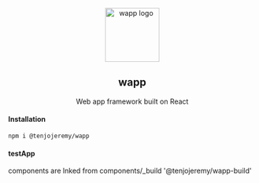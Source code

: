 <p align="center">
  <a href="https://tenjo-wapp.web.app/" rel="noopener" target="_blank"><img width="110" src="https://firebasestorage.googleapis.com/v0/b/wapp-framework.appspot.com/o/logo%20copy.svg?alt=media&token=eb8543af-3829-45ae-96e4-9e31be95d636" alt="wapp logo"></a></p>
</p>

<h2 align="center">wapp</h2>

<div align="center">

Web app framework built on React

</div>

#### Installation

```
npm i @tenjojeremy/wapp
```

#### testApp

components are lnked from components/\_build '@tenjojeremy/wapp-build'
